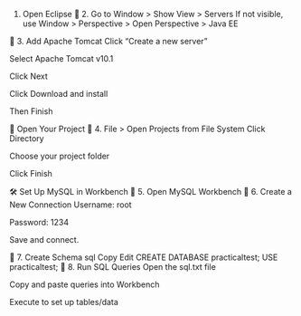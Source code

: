  1. Open Eclipse
🔷 2. Go to Window > Show View > Servers
If not visible, use Window > Perspective > Open Perspective > Java EE

🔷 3. Add Apache Tomcat
Click “Create a new server”

Select Apache Tomcat v10.1

Click Next

Click Download and install

Then Finish

📁 Open Your Project
🔷 4. File > Open Projects from File System
Click Directory

Choose your project folder

Click Finish

🛠️ Set Up MySQL in Workbench
🔷 5. Open MySQL Workbench
🔷 6. Create a New Connection
Username: root

Password: 1234

Save and connect.

🔷 7. Create Schema
sql
Copy
Edit
CREATE DATABASE practicaltest;
USE practicaltest;
🔷 8. Run SQL Queries
Open the sql.txt file

Copy and paste queries into Workbench

Execute to set up tables/data
